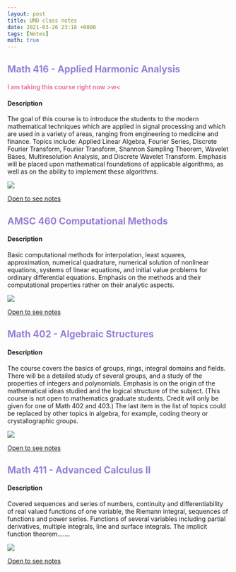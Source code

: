 ```yaml
---
layout: post
title: UMD class notes
date: 2021-03-26 23:18 +0800
tags: [Notes]
math: true
---
```


<!-- Global site tag (gtag.js) - Google Analytics -->
  <script async src="https://www.googletagmanager.com/gtag/js?id=G-TG0XJZG53F"></script>
  <script>
    window.dataLayer = window.dataLayer || [];
    function gtag(){dataLayer.push(arguments);}
    gtag('js', new Date());

    gtag('config', 'G-TG0XJZG53F');
  </script>


## <font color= 977FD7> Math 416 - Applied Harmonic Analysis</font>

#### <font color= E675A7> I am taking this course right now >w<</font>

#### Description
The goal of this course is to introduce the students to the modern mathematical techniques which are applied in signal processing and which are used in a variety of areas, ranging from engineering to medicine and finance. Topics include: Applied Linear Algebra, Fourier Series, Discrete Fourier Transform, Fourier Transform, Shannon Sampling Theorem, Wavelet Bases, Multiresolution Analysis, and Discrete Wavelet Transform. Emphasis will be placed upon mathematical foundations of applicable algorithms, as well as on the ability to implement these algorithms.

<img src="{{ '/docs/MATH416preview.png' | relative_url }}">

<a href="/mathnotes/docs/MATH416.pdf">Open to see notes</a>


## <font color= 977FD7> AMSC 460 Computational Methods</font>

#### Description
Basic computational methods for interpolation, least squares, approximation, numerical quadrature, numerical solution of nonlinear equations, systems of linear equations, and initial value problems for ordinary differential equations. Emphasis on the methods and their computational properties rather on their analytic aspects.

<img src="{{ '/docs/AMSC460preview.png' | relative_url }}">

<a href="/mathnotes/docs/AMSC460.pdf">Open to see notes</a>

## <font color= 977FD7> Math 402 - Algebraic Structures</font>

#### Description
The course covers the basics of groups, rings, integral domains and fields. There will be a detailed study of several groups, and a study of the properties of integers and polynomials. Emphasis is on the origin of the mathematical ideas studied and the logical structure of the subject. (This course is not open to mathematics graduate students. Credit will only be given for one of Math 402 and 403.) The last item in the list of topics could be replaced by other topics in algebra, for example, coding theory or crystallographic groups.


<img src="{{ '/docs/MATH402preview.png' | relative_url }}">

<a href="/mathnotes/docs/MATH402.pdf">Open to see notes</a>


## <font color= 977FD7> Math 411 - Advanced Calculus II</font>

#### Description
Covered sequences and series of numbers, continuity and differentiability of real valued functions of one variable, the Riemann integral, sequences of functions and power series. Functions of several variables including partial derivatives, multiple integrals, line and surface integrals. The implicit function theorem.......


<img src="{{ '/docs/MATH411preview.png' | relative_url }}">

<a href="/mathnotes/docs/MATH411.pdf">Open to see notes</a>
